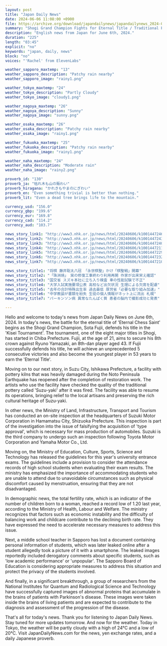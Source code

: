```yaml
---
layout: post
title: "Japan Daily News"
date: 2024-06-06 11:08:00 +0900
file: https://archive.org/download/japandailynews/japandailynews_2024-06-06.mp3
summary: "Shogi Grand Champion Fights for Eternal Title / Traditional Pottery Restoration Completed, & more…"
description: "English news from Japan for June 6th, 2024."
duration: "225"
length: "03:45"
explicit: "no"
keywords: "japan, daily, news"
block: "no"
voices: "'Rachel' from ElevenLabs"

weather_sapporo_maxtemp: "13"
weather_sapporo_description: "Patchy rain nearby"
weather_sapporo_image: "rainy1.png"

weather_tokyo_maxtemp: "24"
weather_tokyo_description: "Partly Cloudy"
weather_tokyo_image: "cloudy1.png"

weather_nagoya_maxtemp: "26"
weather_nagoya_description: "Sunny"
weather_nagoya_image: "sunny.png"

weather_osaka_maxtemp: "26"
weather_osaka_description: "Patchy rain nearby"
weather_osaka_image: "rainy1.png"

weather_fukuoka_maxtemp: "25"
weather_fukuoka_description: "Patchy rain nearby"
weather_fukuoka_image: "rainy1.png"

weather_naha_maxtemp: "24"
weather_naha_description: "Moderate rain"
weather_naha_image: "rainy2.png"

proverb_id: "130"
proverb_ja: "枯れ木も山の賑わい"
proverb_hiragana: "かれきもやまのにぎわい"
proverb_en: "Even something trivial is better than nothing."
proverb_lit: "Even a dead tree brings life to the mountain."

currency_usd: "156.0"
currency_gbp: "199.6"
currency_eur: "169.8"
currency_cad: "114.2"
currency_aud: "103.7"

news_story_link1: "http://www3.nhk.or.jp/news/html/20240606/k10014472461000.html"
news_story_link2: "http://www3.nhk.or.jp/news/html/20240606/k10014472431000.html"
news_story_link3: "http://www3.nhk.or.jp/news/html/20240606/k10014472401000.html"
news_story_link4: "http://www3.nhk.or.jp/news/html/20240606/k10014472111000.html"
news_story_link5: "http://www3.nhk.or.jp/news/html/20240606/k10014472291000.html"
news_story_link6: "http://www3.nhk.or.jp/news/html/20240606/k10014472321000.html"
news_story_link7: "http://www3.nhk.or.jp/news/html/20240606/k10014472101000.html"

news_story_title1: "将棋 藤井聡太八冠 「永世棋聖」かけ「棋聖戦」開幕"
news_story_title2: "「珠洲焼」 窯の修復工事終わり利用再開 作家が出来栄え確認"
news_story_title3: "国交省 スズキ本社に立ち入り検査 車の性能試験で不正"
news_story_title4: "大学入試実施要項公表 高校など出欠状況 生理による欠席を配慮"
news_story_title5: "去年の合計特殊出生率 過去最低 厚労省「必要な取り組み加速」"
news_story_title6: "中学教諭が書類を紛失 生徒の個人情報がネット上に流出 札幌"
news_story_title7: "パーキンソン病 異常なたんぱく質 患者の脳内で撮影成功と発表"

---
```


Hello and welcome to today's news from Japan Daily News on June 6th, 2024. In today's news, the battle for the eternal title of 'Eternal Chess Saint' begins as the Shogi Grand Champion, Sota Fujii, defends his title in the 'Kisei Tournament'. The tournament, one of the eight major titles in Shogi, has started in Chiba Prefecture. Fujii, at the age of 21, aims to secure his 8th crown against Ryuno Yamazaki, an 8th-dan player aged 43. If Fujii successfully defends his title, he will achieve an unprecedented 5 consecutive victories and also become the youngest player in 53 years to earn the 'Eternal Title'.

Moving on to our next story, in Suzu City, Ishikawa Prefecture, a facility with pottery kilns that was heavily damaged during the Noto Peninsula Earthquake has reopened after the completion of restoration work. The artists who use the facility have checked the quality of the traditional pottery called 'Suzu-yaki' after it was fired. The facility was able to resume its operations, bringing relief to the local artisans and preserving the rich cultural heritage of Suzu-yaki.

In other news, the Ministry of Land, Infrastructure, Transport and Tourism has conducted an on-site inspection at the headquarters of Suzuki Motor Corporation in Hamamatsu City, Shizuoka Prefecture. This inspection is part of the investigation into the issue of falsifying the acquisition of 'type approval', which is necessary for mass production of automobiles. Suzuki is the third company to undergo such an inspection following Toyota Motor Corporation and Yamaha Motor Co., Ltd.

Moving on, the Ministry of Education, Culture, Sports, Science and Technology has released the guidelines for this year's university entrance exams. The guidelines include a provision to consider the attendance records of high school students when evaluating their exam results. The ministry has emphasized the importance of accommodating students who are unable to attend due to unavoidable circumstances such as physical discomfort caused by menstruation, ensuring that they are not disadvantaged.

In demographic news, the total fertility rate, which is an indicator of the number of children born to a woman, reached a record low of 1.20 last year, according to the Ministry of Health, Labour and Welfare. The ministry recognizes that factors such as economic instability and the difficulty of balancing work and childcare contribute to the declining birth rate. They have expressed the need to accelerate necessary measures to address this issue.

Next, a middle school teacher in Sapporo has lost a document containing personal information of students, which was later leaked online after a student allegedly took a picture of it with a smartphone. The leaked images reportedly included derogatory comments about specific students, such as 'low academic performance' or 'unpopular'. The Sapporo Board of Education is considering appropriate measures to address this situation and protect the privacy of the students involved.

And finally, in a significant breakthrough, a group of researchers from the National Institutes for Quantum and Radiological Science and Technology have successfully captured images of abnormal proteins that accumulate in the brains of patients with Parkinson's disease. These images were taken inside the brains of living patients and are expected to contribute to the diagnosis and assessment of the progression of the disease.

That's all for today's news. Thank you for listening to Japan Daily News. Stay tuned for more updates tomorrow. And now for the weather. Today in Tokyo, the weather will be partly cloudy with a high of 24°C and a low of 20°C.  Visit JapanDailyNews.com for the news, yen exchange rates, and a daily Japanese proverb.
